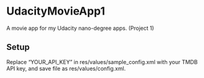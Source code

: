 # UdacityMovieApp1
A movie app for my Udacity nano-degree apps. (Project 1)

## Setup
Replace “YOUR_API_KEY” in res/values/sample_config.xml with your TMDB API key, and save file as res/values/config.xml.